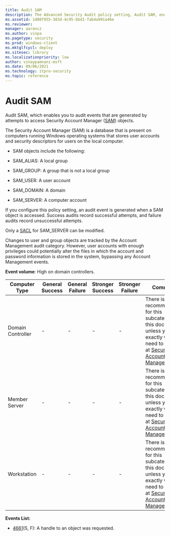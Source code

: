 ```yaml
---
title: Audit SAM 
description: The Advanced Security Audit policy setting, Audit SAM, enables you to audit events generated by attempts to access Security Account Manager (SAM) objects.
ms.assetid: 1d00f955-383d-4c95-bbd1-fab4a991a46e
ms.reviewer: 
manager: aaroncz
ms.author: vinpa
ms.pagetype: security
ms.prod: windows-client
ms.mktglfcycl: deploy
ms.sitesec: library
ms.localizationpriority: low
author: vinaypamnani-msft
ms.date: 09/06/2021
ms.technology: itpro-security
ms.topic: reference
---
```


# Audit SAM


Audit SAM, which enables you to audit events that are generated by attempts to access Security Account Manager ([SAM](/previous-versions/windows/it-pro/windows-server-2003/cc756748(v=ws.10))) objects.

The Security Account Manager (SAM) is a database that is present on computers running Windows operating systems that stores user accounts and security descriptors for users on the local computer.

-   SAM objects include the following:

-   SAM\_ALIAS: A local group

-   SAM\_GROUP: A group that is not a local group

-   SAM\_USER: A user account

-   SAM\_DOMAIN: A domain

-   SAM\_SERVER: A computer account

If you configure this policy setting, an audit event is generated when a SAM object is accessed. Success audits record successful attempts, and failure audits record unsuccessful attempts.

Only a [SACL](/windows/win32/secauthz/access-control-lists) for SAM\_SERVER can be modified.

Changes to user and group objects are tracked by the Account Management audit category. However, user accounts with enough privileges could potentially alter the files in which the account and password information is stored in the system, bypassing any Account Management events.

**Event volume**: High on domain controllers.

| Computer Type     | General Success | General Failure | Stronger Success | Stronger Failure | Comments                                                                                                                                                                                                                    |
|-------------------|-----------------|-----------------|------------------|------------------|-----------------------------------------------------------------------------------------------------------------------------------------------------------------------------------------------------------------------------|
| Domain Controller | -               | -               | -                | -                | There is no recommendation for this subcategory in this document, unless you know exactly what you need to monitor at [Security Account Manager](/previous-versions/windows/it-pro/windows-server-2003/cc756748(v=ws.10)) level. |
| Member Server     | -               | -               | -                | -                | There is no recommendation for this subcategory in this document, unless you know exactly what you need to monitor at [Security Account Manager](/previous-versions/windows/it-pro/windows-server-2003/cc756748(v=ws.10)) level. |
| Workstation       | -               | -               | -                | -                | There is no recommendation for this subcategory in this document, unless you know exactly what you need to monitor at [Security Account Manager](/previous-versions/windows/it-pro/windows-server-2003/cc756748(v=ws.10)) level. |

**Events List:**

-   [4661](event-4661.md)(S, F): A handle to an object was requested.